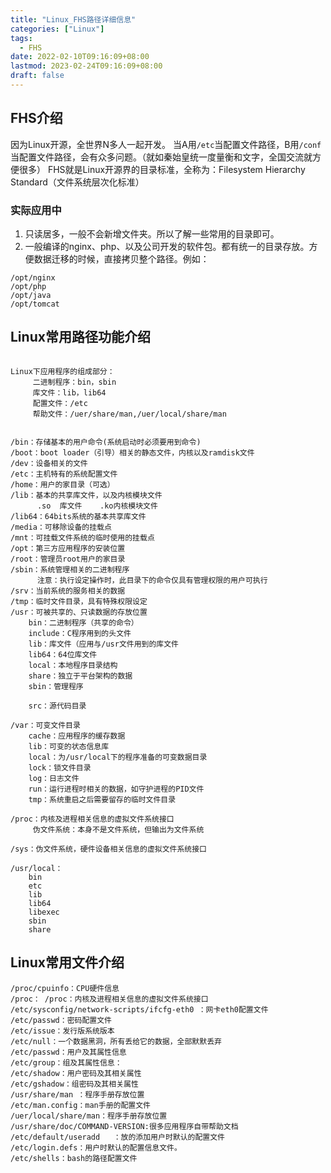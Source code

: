 ```yaml
---
title: "Linux_FHS路径详细信息"
categories: ["Linux"]
tags: 
  - FHS
date: 2022-02-10T09:16:09+08:00
lastmod: 2023-02-24T09:16:09+08:00
draft: false
---
```


## FHS介绍
因为Linux开源，全世界N多人一起开发。
当A用`/etc`当配置文件路径，B用`/conf`当配置文件路径，会有众多问题。（就如秦始皇统一度量衡和文字，全国交流就方便很多）
FHS就是Linux开源界的目录标准，全称为：Filesystem Hierarchy Standard（文件系统层次化标准）

### 实际应用中

1. 只读居多，一般不会新增文件夹。所以了解一些常用的目录即可。
2. 一般编译的nginx、php、以及公司开发的软件包。都有统一的目录存放。方便数据迁移的时候，直接拷贝整个路径。例如：

```shell
/opt/nginx
/opt/php
/opt/java
/opt/tomcat
```


## Linux常用路径功能介绍

```shell

Linux下应用程序的组成部分：
     二进制程序：bin，sbin
     库文件：lib，lib64
     配置文件：/etc
     帮助文件：/uer/share/man,/uer/local/share/man


/bin：存储基本的用户命令(系统启动时必须要用到命令)
/boot：boot loader（引导）相关的静态文件，内核以及ramdisk文件
/dev：设备相关的文件
/etc：主机特有的系统配置文件
/home：用户的家目录（可选）
/lib：基本的共享库文件，以及内核模块文件
	  .so  库文件    .ko内核模块文件
/lib64：64bits系统的基本共享库文件
/media：可移除设备的挂载点
/mnt：可挂载文件系统的临时使用的挂载点
/opt：第三方应用程序的安装位置
/root：管理员root用户的家目录
/sbin：系统管理相关的二进制程序
	  注意：执行设定操作时，此目录下的命令仅具有管理权限的用户可执行
/srv：当前系统的服务相关的数据
/tmp：临时文件目录，具有特殊权限设定
/usr：可被共享的、只读数据的存放位置
	bin：二进制程序（共享的命令）
	include：C程序用到的头文件
	lib：库文件（应用与/usr文件用到的库文件
	lib64：64位库文件
	local：本地程序目录结构
	share：独立于平台架构的数据
	sbin：管理程序

	src：源代码目录

/var：可变文件目录
	cache：应用程序的缓存数据
	lib：可变的状态信息库
	local：为/usr/local下的程序准备的可变数据目录
	lock：锁文件目录
	log：日志文件
	run：运行进程时相关的数据，如守护进程的PID文件
	tmp：系统重启之后需要留存的临时文件目录

/proc：内核及进程相关信息的虚拟文件系统接口
	 伪文件系统：本身不是文件系统，但输出为文件系统

/sys：伪文件系统，硬件设备相关信息的虚拟文件系统接口

/usr/local：
	bin
	etc
	lib
	lib64
	libexec
	sbin
	share
```

## Linux常用文件介绍

```text
/proc/cpuinfo：CPU硬件信息
/proc： /proc：内核及进程相关信息的虚拟文件系统接口
/etc/sysconfig/network-scripts/ifcfg-eth0 ：网卡eth0配置文件
/etc/passwd：密码配置文件
/etc/issue：发行版系统版本
/etc/null：一个数据黑洞，所有丢给它的数据，全部默默丢弃
/etc/passwd：用户及其属性信息
/etc/group：组及其属性信息：
/etc/shadow：用户密码及其相关属性
/etc/gshadow：组密码及其相关属性
/usr/share/man ：程序手册存放位置
/etc/man.config：man手册的配置文件
/uer/local/share/man：程序手册存放位置
/usr/share/doc/COMMAND-VERSION:很多应用程序自带帮助文档
/etc/default/useradd   ：放的添加用户时默认的配置文件
/etc/login.defs：用户时默认的配置信息文件。
/etc/shells：bash的路径配置文件

```
